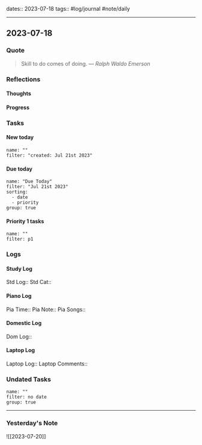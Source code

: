 dates:: 2023-07-18
tags:: #log/journal #note/daily 

---
## 2023-07-18

### Quote

> Skill to do comes of doing.
> — <cite>Ralph Waldo Emerson</cite>


### Reflections

#### Thoughts

#### Progress

### Tasks

#### New today


```todoist
name: ""
filter: "created: Jul 21st 2023"
```



#### Due today

```todoist
name: "Due Today"
filter: "Jul 21st 2023"
sorting: 
  - date
  - priority
group: true
```

#### Priority 1 tasks

```todoist
name: ""
filter: p1
```



### Logs

#### Study Log
Std Log:: 
Std Cat:: 

#### Piano Log

Pia Time:: 
Pia Note:: 
Pia Songs:: 

#### Domestic Log

Dom Log:: 

#### Laptop Log

Laptop Log:: 
Laptop Comments::

### Undated Tasks
```todoist
name: ""
filter: no date
group: true
```



---
### Yesterday's Note

![[2023-07-20]]


